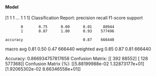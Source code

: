 #### Model
[1 1 1 ... 1 1 1]
Classification Report:
              precision    recall  f1-score   support

           0       0.75      0.00      0.01     88944
           1       0.87      1.00      0.93    577496

    accuracy                           0.87    666440
   macro avg       0.81      0.50      0.47    666440
weighted avg       0.85      0.87      0.81    666440

Accuracy: 0.866934757817658
Confusion Matrix:
[[   392  88552]
 [   128 577368]]
Confusion Matrix (%):
[[5.88199988e-02 1.32873177e+01]
 [1.92065302e-02 8.66346558e+01]]
